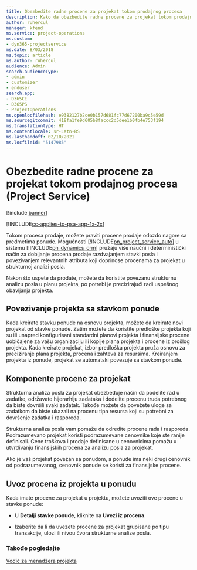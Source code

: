 ```yaml
---
title: Obezbedite radne procene za projekat tokom prodajnog procesa
description: Kako da obezbedite radne procene za projekat tokom prodajnog procesa u aplikaciji Project Service
author: ruhercul
manager: kfend
ms.service: project-operations
ms.custom:
- dyn365-projectservice
ms.date: 8/03/2018
ms.topic: article
ms.author: ruhercul
audience: Admin
search.audienceType:
- admin
- customizer
- enduser
search.app:
- D365CE
- D365PS
- ProjectOperations
ms.openlocfilehash: e9382127b2ce0b157d681fc77d67200ba9c5e59d
ms.sourcegitcommit: 418fa1fe9d605b8faccc2d5dee1b04b4e753f194
ms.translationtype: HT
ms.contentlocale: sr-Latn-RS
ms.lasthandoff: 02/10/2021
ms.locfileid: "5147985"
---
```

# <a name="provide-work-estimates-for-a-project-during-the-sales-process-project-service"></a>Obezbedite radne procene za projekat tokom prodajnog procesa (Project Service)

[!include [banner](../includes/psa-now-project-operations.md)]

[!INCLUDE[cc-applies-to-psa-app-1x-2x](../includes/cc-applies-to-psa-app-1x-2x.md)]

Tokom procesa prodaje, možete praviti procene prodaje odozdo nagore sa predmetima ponude. Mogućnosti [!INCLUDE[pn_project_service_auto](../includes/pn-project-service-auto.md)] u sistemu [!INCLUDE[pn_dynamics_crm](../includes/pn-dynamics-crm.md)] pružaju više naučni i deterministički način za dobijanje procena prodaje razdvajanjem stavki posla i povezivanjem relevantnih atributa koji doprinose procenama za projekat u strukturnoj analizi posla.  
  
 Nakon što uspete da prodate, možete da koristite povezanu strukturnu analizu posla u planu projekta, po potrebi je precizirajući radi uspešnog obavljanja projekta.  
  
## <a name="link-a-project-to-a-quote-line"></a>Povezivanje projekta sa stavkom ponude  
 Kada kreirate stavku ponude na osnovu projekta, možete da kreirate novi projekat od stavke ponude. Zatim možete da koristite predloške projekta koji su ili unapred konfigurisani standardni planovi projekta i finansijske procene uobičajene za vašu organizaciju ili kopije plana projekta i procene iz prošlog projekta. Kada kreirate projekat, izbor predloška projekta pruža osnovu za preciziranje plana projekta, procena i zahteva za resursima. Kreiranjem projekta iz ponude, projekat se automatski povezuje sa stavkom ponude.  
  
## <a name="project-estimate-components"></a>Komponente procene za projekat  
 Strukturna analiza posla za projekat obezbeđuje način da podelite rad u zadatke, održavate hijerarhiju zadataka i dodelite procenu truda potrebnog da biste dovršili svaki zadatak. Takođe možete da povežete uloge sa zadatkom da biste ukazali na procenu tipa resursa koji su potrebni za dovršenje zadatka i rasporeda.  
  
 Strukturna analiza posla vam pomaže da odredite procene rada i rasporeda. Podrazumevano projekat koristi podrazumevane cenovnike koje ste ranije definisali. Cene troškova i prodaje definisane u cenovnicima pomažu u utvrđivanju finansijskih procena za analizu posla za projekat.  
  
 Ako je vaš projekat povezan sa ponudom, a ponude ima neki drugi cenovnik od podrazumevanog, cenovnik ponude se koristi za finansijske procene.  
  
## <a name="import-estimates-from-a-project-into-a-quote"></a>Uvoz procena iz projekta u ponudu  
 Kada imate procene za projekat u projektu, možete uvoziti ove procene u stavke ponude:  
  
-   U **Detalji stavke ponude**, kliknite na **Uvezi iz procena**. 

-   Izaberite da li da uvezete procene za projekat grupisane po tipu transakcije, ulozi ili nivou čvora strukturne analize posla.  
  
### <a name="see-also"></a>Takođe pogledajte  
 [Vodič za menadžera projekta](../psa/project-manager-guide.md)
